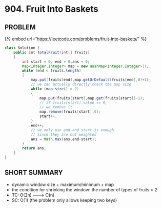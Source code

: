 # 904. Fruit Into Baskets

## PROBLEM

{% embed url="https://leetcode.com/problems/fruit-into-baskets/" %}

```java
class Solution {
    public int totalFruit(int[] fruits) 
    {
        int start = 0, end = 0,ans = 0;
        Map<Integer,Integer> map = new HashMap<Integer,Integer>();
        while (end < fruits.length)
        {
            map.put(fruits[end],map.getOrDefault(fruits[end],0)+1);
            // we can actually directly check the map size
            while (map.size() > 2)
            {
                map.put(fruits[start],map.get(fruits[start])-1);
                // if fruits[start].value == 0,
                // we remove it
                map.remove(fruits[start],0);
                start++;
            }
            end++;
            // we only use end and start is enough
            // since they are not weighted
            ans = Math.max(ans,end-start);
        }
        return ans;
    }
}
```

## SHORT SUMMARY

* dynamic window size + maximum/minimum + map
* the condition for shrinking the window: the number of types of fruits > 2
* TC: O(2n) ---> O(n)
* SC: O(1) (the problem only allows keeping two keys)
